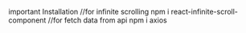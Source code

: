 important Installation
//for infinite scrolling
npm i react-infinite-scroll-component
//for fetch data from api
npm i axios

